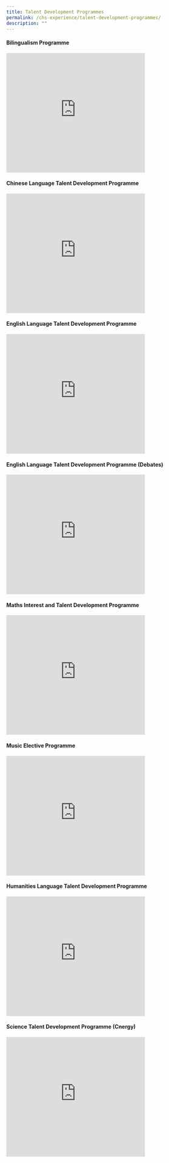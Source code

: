 ```yaml
---
title: Talent Development Programmes
permalink: /chs-experience/talent-development-programmes/
description: ""
---
```

#### Bilingualism Programme

<iframe width="366" height="315" src="https://www.youtube.com/embed/oHUzfWQlOIw" title="Bilingualism Programme" frameborder="0" allow="accelerometer; autoplay; clipboard-write; encrypted-media; gyroscope; picture-in-picture" allowfullscreen></iframe>

#### Chinese Language Talent Development Programme

<iframe width="366" height="315" src="https://www.youtube.com/embed/FXi1iYzD8eA" title="Chinese Language Talent Development Programme" frameborder="0" allow="accelerometer; autoplay; clipboard-write; encrypted-media; gyroscope; picture-in-picture" allowfullscreen></iframe>

#### English Language Talent Development Programme

<iframe width="366" height="315" src="https://www.youtube.com/embed/LeUchry_zfE" title="English Language Talent Development Programme" frameborder="0" allow="accelerometer; autoplay; clipboard-write; encrypted-media; gyroscope; picture-in-picture" allowfullscreen></iframe>

#### English Language Talent Development Programme (Debates)

<iframe width="366" height="315" src="https://www.youtube.com/embed/_zgg3Qtn-BI" title="English Language Talent Development Programme Debates" frameborder="0" allow="accelerometer; autoplay; clipboard-write; encrypted-media; gyroscope; picture-in-picture" allowfullscreen></iframe>

#### Maths Interest and Talent Development Programme 

<iframe width="366" height="315" src="https://www.youtube.com/embed/mZ8vemilICA" title="Maths Interest and Talent Development Programme.mp4" frameborder="0" allow="accelerometer; autoplay; clipboard-write; encrypted-media; gyroscope; picture-in-picture" allowfullscreen></iframe>

#### Music Elective Programme

<iframe width="366" height="315" src="https://www.youtube.com/embed/aQJXOPPqC3Y" title="Music Elective Programme" frameborder="0" allow="accelerometer; autoplay; clipboard-write; encrypted-media; gyroscope; picture-in-picture" allowfullscreen></iframe>

#### Humanities Language Talent Development Programme

<iframe width="366" height="315" src="https://www.youtube.com/embed/DV1ZVffS8bw" title="Humanities Talent Development Programme" frameborder="0" allow="accelerometer; autoplay; clipboard-write; encrypted-media; gyroscope; picture-in-picture" allowfullscreen></iframe>

#### Science Talent Development Programme (Cnergy)

<iframe width="366" height="315" src="https://www.youtube.com/embed/DbYoKMmfv1M" title="Science Talent Development Programme Cnergy" frameborder="0" allow="accelerometer; autoplay; clipboard-write; encrypted-media; gyroscope; picture-in-picture" allowfullscreen></iframe>